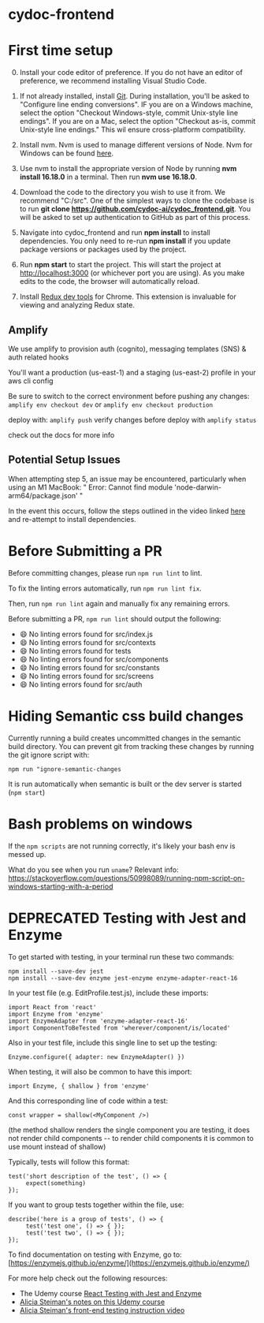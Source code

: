# cydoc-frontend

# First time setup

0. Install your code editor of preference. If you do not have an editor of preference, we recommend installing Visual Studio Code.

1. If not already installed, install [Git](https://git-scm.com/book/en/v2/Getting-Started-Installing-Git). During installation, you'll be asked to "Configure line ending conversions". IF you are on a Windows machine, select the option "Checkout Windows-style, commit Unix-style line endings". If you are on a Mac, select the option "Checkout as-is, commit Unix-style line endings." This wil ensure cross-platform compatibility.

2. Install nvm. Nvm is used to manage different versions of Node. Nvm for Windows can be found [here](https://github.com/coreybutler/nvm-windows/releases).

3. Use nvm to install the appropriate version of Node by running **nvm install 16.18.0** in a terminal. Then run **nvm use 16.18.0**.

4. Download the code to the directory you wish to use it from. We recommend "C:/src". One of the simplest ways to clone the codebase is to run **git clone https://github.com/cydoc-ai/cydoc_frontend.git**. You will be asked to set up authentication to GitHub as part of this process.

5. Navigate into cydoc_frontend and run **npm install** to install dependencies. You only need to re-run **npm install** if you update package versions or packages used by the project.

6. Run **npm start** to start the project. This will start the project at [http://localhost:3000](http://localhost:3000) (or whichever port you are using). As you make edits to the code, the browser will automatically reload.

7. Install [Redux dev tools](https://chrome.google.com/webstore/detail/redux-devtools/lmhkpmbekcpmknklioeibfkpmmfibljd/related?hl=en) for Chrome. This extension is invaluable for viewing and analyzing Redux state.

## Amplify

We use amplify to provision auth (cognito), messaging templates (SNS) & auth related hooks

You'll want a production (us-east-1) and a staging (us-east-2) profile in your aws cli config

Be sure to switch to the correct environment before pushing any changes:
`amplify env checkout dev` or `amplify env checkout production`

deploy with: `amplify push`
verify changes before deploy with `amplify status`

check out the docs for more info

## Potential Setup Issues

When attempting step 5, an issue may be encountered, particularly when using an M1 MacBook:
" Error: Cannot find module 'node-darwin-arm64/package.json' "

In the event this occurs, follow the steps outlined in the video linked [here](https://www.youtube.com/watch?v=sZybySiuz6w) and re-attempt to install dependencies.

# Before Submitting a PR

Before committing changes, please run `npm run lint` to lint.

To fix the linting errors automatically, run `npm run lint fix`.

Then, run `npm run lint` again and manually fix any remaining errors.

Before submitting a PR, `npm run lint` should output the following:

-   😄 No linting errors found for src/index.js
-   😄 No linting errors found for src/contexts
-   😄 No linting errors found for tests
-   😄 No linting errors found for src/components
-   😄 No linting errors found for src/constants
-   😄 No linting errors found for src/screens
-   😄 No linting errors found for src/auth

# Hiding Semantic css build changes

Currently running a build creates uncommitted changes in the semantic build directory. You can prevent git from tracking these changes by running the git ignore script with:

```
npm run "ignore-semantic-changes
```

It is run automatically when semantic is built or the dev server is started (`npm start`)

# Bash problems on windows

If the `npm scripts` are not running correctly, it's likely your bash env is messed up.

What do you see when you run `uname`?
Relevant info: https://stackoverflow.com/questions/50998089/running-npm-script-on-windows-starting-with-a-period

# DEPRECATED Testing with Jest and Enzyme

To get started with testing, in your terminal run these two commands:

```
npm install --save-dev jest
npm install --save-dev enzyme jest-enzyme enzyme-adapter-react-16
```

In your test file (e.g. EditProfile.test.js), include these imports:

```
import React from 'react'
import Enzyme from 'enzyme'
import EnzymeAdapter from 'enzyme-adapter-react-16'
import ComponentToBeTested from 'wherever/component/is/located'
```

Also in your test file, include this single line to set up the testing:

```
Enzyme.configure({ adapter: new EnzymeAdapter() })
```

When testing, it will also be common to have this import:

```
import Enzyme, { shallow } from 'enzyme'
```

And this corresponding line of code within a test:

```
const wrapper = shallow(<MyComponent />)
```

(the method shallow renders the single component you are testing, it does not render child components -- to render child components it is common to use mount instead of shallow)

Typically, tests will follow this format:

```
test('short description of the test', () => {
     expect(something)
});
```

If you want to group tests together within the file, use:

```
describe('here is a group of tests', () => {
     test('test one', () => { });
     test('test two', () => { });
});
```

To find documentation on testing with Enzyme, go to:
[https://enzymejs.github.io/enzyme/](https://enzymejs.github.io/enzyme/)

For more help check out the following resources:

-   The Udemy course [React Testing with Jest and Enzyme](https://www.udemy.com/course/react-testing-with-jest-and-enzyme/)
-   [Alicia Steiman's notes on this Udemy course](https://drive.google.com/file/d/1BB6xr8zONUKdINGIZk4Zt6rDz_Cfq0cD/view?usp=sharing)
-   [Alicia Steiman's front-end testing instruction video](https://drive.google.com/file/d/1_GTnP3PYZx-tipXoDZQG3Tau8vqFbpje/view?usp=sharing)
